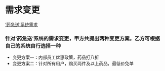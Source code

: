  # 需求变更
 [‘药急送’系统需求](https://github.com/wcl199343/OO-Course/blob/master/%E4%BD%9C%E4%B8%9A2%EF%BC%9A%E8%8D%AF%E6%80%A5%E9%80%81%E7%B3%BB%E7%BB%9F.md)
 ### 针对‘药急送’系统的需求变更，甲方共提出两种变更方案，乙方可根据自己的系统自行选择一种
 * 变更方案一：内部员工优惠政策，药品打八折
 * 变更方案二：针对所有用户，购买两件及以上药品，最低价免单
